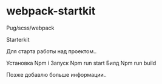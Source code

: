 # webpack-startkit

Pug/scss/webpack

Starterkit

Для старта работы над проектом..

Установка 
Npm i
Запуск 
Npm run start
Билд 
Npm run build

Позже добавлю больше информации..
